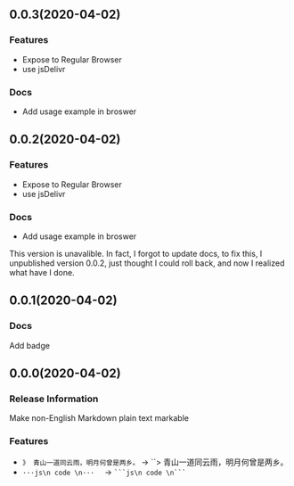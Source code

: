 ## 0.0.3(2020-04-02)

### Features

- Expose to Regular Browser
- use jsDelivr

### Docs

- Add usage example in broswer

## 0.0.2(2020-04-02)

### Features

- Expose to Regular Browser
- use jsDelivr

### Docs

- Add usage example in broswer

This version is unavalible. In fact, I forgot to update docs, to fix this, I unpublished version 0.0.2, just thought I could roll back, and now I realized what have I done.

## 0.0.1(2020-04-02)

### Docs

Add badge

## 0.0.0(2020-04-02)

### Release Information

Make non-English Markdown plain text markable

### Features

- ``》 青山一道同云雨，明月何曾是两乡。`` → ``> 青山一道同云雨，明月何曾是两乡。
- ``···js\n code \n···  `` → `` ```js\n code \n```  `` 